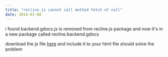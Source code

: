 ```yaml
---
title: "recline.js cannot call method fetch of null"
date: 2014-01-08
---
```


i found backend.gdocs.js is removed from recline.js package and now it's in a new package called recline.backend.gdocs

download the js file <a href="https://raw.github.com/okfn/recline.backend.gdocs/master/backend.gdocs.js" target="_blank">here</a> and include it to your html file should solve the problem
